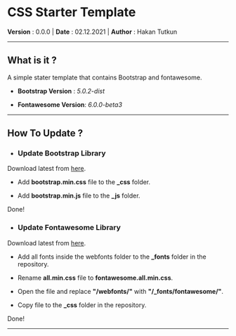 
# **CSS Starter Template**  

 **Version** : 0.0.0 | **Date** : 02.12.2021 | **Author** : Hakan Tutkun

---
## **What is it** ?

 A simple stater template that contains Bootstrap and fontawesome.

* **Bootstrap Version** : *5.0.2-dist*

* **Fontawesome Version**: *6.0.0-beta3*

---

## **How To Update** ?

* ### **Update Bootstrap Library**

Download latest from [here](https://getbootstrap.com/).

- Add **bootstrap.min.css** file to the **_css** folder.

- Add **bootstrap.min.js** file to the **_js** folder.

Done!

* ### **Update Fontawesome Library**

Download latest from [here](https://fontawesome.com/download).

- Add all fonts inside the webfonts folder to the **_fonts** folder in the repository.

- Rename **all.min.css** file to **fontawesome.all.min.css**.

- Open the file and replace **"/webfonts/"** with **"/_fonts/fontawesome/"**.

- Copy file to the **_css** folder in the repository.

Done!

---